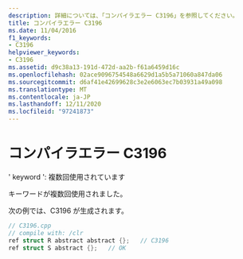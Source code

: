 ```yaml
---
description: 詳細については、「コンパイラエラー C3196」を参照してください。
title: コンパイラエラー C3196
ms.date: 11/04/2016
f1_keywords:
- C3196
helpviewer_keywords:
- C3196
ms.assetid: d9c38a13-191d-472d-aa2b-f61a6459d16c
ms.openlocfilehash: 02ace9096754548a6629d1a5b5a71060a847da06
ms.sourcegitcommit: d6af41e42699628c3e2e6063ec7b03931a49a098
ms.translationtype: MT
ms.contentlocale: ja-JP
ms.lasthandoff: 12/11/2020
ms.locfileid: "97241873"
---
```

# <a name="compiler-error-c3196"></a>コンパイラエラー C3196

' keyword ': 複数回使用されています

キーワードが複数回使用されました。

次の例では、C3196 が生成されます。

```cpp
// C3196.cpp
// compile with: /clr
ref struct R abstract abstract {};   // C3196
ref struct S abstract {};   // OK
```
